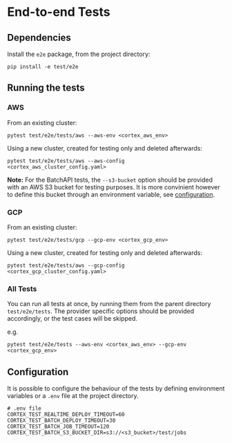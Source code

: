# End-to-end Tests

## Dependencies

Install the `e2e` package, from the project directory:

```shell
pip install -e test/e2e
```

## Running the tests

### AWS

From an existing cluster:

```shell
pytest test/e2e/tests/aws --aws-env <cortex_aws_env>
```

Using a new cluster, created for testing only and deleted afterwards:

```shell
pytest test/e2e/tests/aws --aws-config <cortex_aws_cluster_config.yaml>
```

**Note:** For the BatchAPI tests, the `--s3-bucket` option should be provided with an 
AWS S3 bucket for testing purposes. It is more convinient however to define 
this bucket through an environment variable, see [configuration](#configuration).

### GCP

From an existing cluster:

```shell
pytest test/e2e/tests/gcp --gcp-env <cortex_gcp_env>
```

Using a new cluster, created for testing only and deleted afterwards:

```shell
pytest test/e2e/tests/aws --gcp-config <cortex_gcp_cluster_config.yaml>
```

### All Tests

You can run all tests at once, by running them from the parent 
directory `test/e2e/tests`. The provider specific options should be provided 
accordingly, or the test cases will be skipped.

e.g.

```shell
pytest test/e2e/tests --aws-env <cortex_aws_env> --gcp-env <cortex_gcp_env>
```

## Configuration

It is possible to configure the behaviour of the tests by defining 
environment variables or a `.env` file at the project directory.

```dotenv
# .env file
CORTEX_TEST_REALTIME_DEPLOY_TIMEOUT=60
CORTEX_TEST_BATCH_DEPLOY_TIMEOUT=30
CORTEX_TEST_BATCH_JOB_TIMEOUT=120
CORTEX_TEST_BATCH_S3_BUCKET_DIR=s3://<s3_bucket>/test/jobs
```

